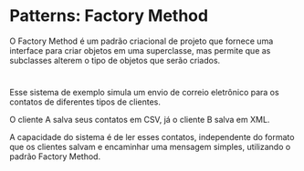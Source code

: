 # Patterns: Factory Method
O Factory Method é um padrão criacional de projeto que fornece uma interface para criar objetos em uma superclasse, mas permite que as subclasses alterem o tipo de objetos que serão criados.

# 

Esse sistema de exemplo simula um envio de correio eletrônico para os contatos de diferentes tipos de clientes.

O cliente A salva seus contatos em CSV, já o cliente B salva em XML.

A capacidade do sistema é de ler esses contatos, independente do formato que os clientes salvam e encaminhar uma mensagem simples, utilizando o padrão Factory Method.